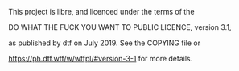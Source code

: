 This project is libre, and licenced under the terms of the

DO WHAT THE FUCK YOU WANT TO PUBLIC LICENCE, version 3.1,

as published by dtf on July 2019. See the COPYING file or

https://ph.dtf.wtf/w/wtfpl/#version-3-1 for more details.
